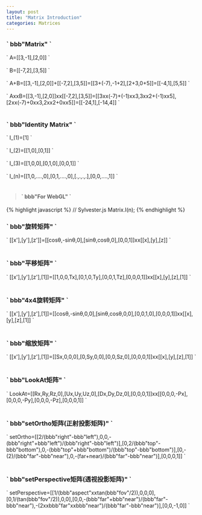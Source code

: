 ```yaml
---
layout: post
title: "Matrix Introduction"
categories: Matrices
---
```


### \` bbb\"Matrix\" \`
\` A=[[3,-1],[2,0]] \`<br/><br/>
\` B=[[-7,2],[3,5]] \`<br/><br/>
\` A+B=[[3,-1],[2,0]]+[[-7,2],[3,5]]=[[3+(-7),-1+2],[2+3,0+5]]=[[-4,1],[5,5]] \`<br/><br/>
\` AxxB=[[3,-1],[2,0]]xx[[-7,2],[3,5]]=[[3xx(-7)+(-1)xx3,3xx2+(-1)xx5],[2xx(-7)+0xx3,2xx2+0xx5]]=[[-24,1],[-14,4]] \`<br/><br/>

### \` bbb\"Identity Matrix\" \`
\` I_(1)=[1] \`<br/><br/>
\` I_(2)=[[1,0],[0,1]] \`<br/><br/>
\` I_(3)=[[1,0,0],[0,1,0],[0,0,1]] \`<br/><br/>
\` I_(n)=[[1,0,....,0],[0,1,....,0],[.,.,.,.],[0,0,....,1]] \`<br/><br/>

> #### \` bbb\"For WebGL\" \`
{% highlight javascript %}
// Sylvester.js
Matrix.I(n);
{% endhighlight %}

### \` bbb\"旋转矩阵\" \`
\` [[x'],[y'],[z']]=[[cosθ,-sinθ,0],[sinθ,cosθ,0],[0,0,1]]xx[[x],[y],[z]] \`<br/><br/>
### \` bbb\"平移矩阵\" \`
\` [[x'],[y'],[z'],[1]]=[[1,0,0,Tx],[0,1,0,Ty],[0,0,1,Tz],[0,0,0,1]]xx[[x],[y],[z],[1]] \`<br/><br/>
### \` bbb\"4x4旋转矩阵\" \`
\` [[x'],[y'],[z'],[1]]=[[cosθ,-sinθ,0,0],[sinθ,cosθ,0,0],[0,0,1,0],[0,0,0,1]]xx[[x],[y],[z],[1]] \`<br/><br/>
### \` bbb\"缩放矩阵\" \`
\` [[x'],[y'],[z'],[1]]=[[Sx,0,0,0],[0,Sy,0,0],[0,0,Sz,0],[0,0,0,1]]xx[[x],[y],[z],[1]] \`<br/><br/>
### \` bbb\"LookAt矩阵\" \`
\` LookAt=[[Rx,Ry,Rz,0],[Ux,Uy,Uz,0],[Dx,Dy,Dz,0],[0,0,0,1]]xx[[0,0,0,-Px],[0,0,0,-Py],[0,0,0,-Pz],[0,0,0,1]] \`<br/><br/>
### \` bbb\"setOrtho矩阵(正射投影矩阵)\" \`
\` setOrtho=[[2/(bbb\"right\"-bbb\"left\"),0,0,-(bbb\"right\"+bbb\"left\")/(bbb\"right\"-bbb\"left\")],[0,2/(bbb\"top\"-bbb\"bottom\"),0,-(bbb\"top\"+bbb\"bottom\")/(bbb\"top\"-bbb\"bottom\")],[0,-(2)/(bbb\"far\"-bbb\"near\"),0,-(far+near)/(bbb\"far\"-bbb\"near\")],[0,0,0,1]] \`<br/><br/>
### \` bbb\"setPerspective矩阵(透视投影矩阵)\" \`
\` setPerspective=[[1/(bbb\"aspect\"xxtan(bbb\"fov\"/2)),0,0,0],[0,1/(tan(bbb\"fov\"/2)),0,0],[0,0,-(bbb\"far\"+bbb\"near\")/(bbb\"far\"-bbb\"near\"),-(2xxbbb\"far\"xxbbb\"near\")/(bbb\"far\"-bbb\"near\")],[0,0,-1,0]] \`<br/><br/>

